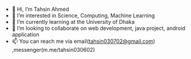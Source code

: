 - 👋 Hi, I’m Tahsin Ahmed
- 👀 I’m interested in Science, Computing, Machine Learning
- 🌱 I’m currently learning at the University of Dhaka 
- 💞️ I’m looking to collaborate on web development, java project, android application
- 📫 You can reach me via email(tahsin030702@gmail.com) ,messenger(m.me/tahsin030602)

